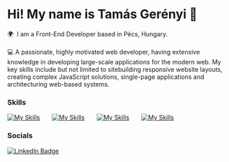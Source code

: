 Hi! My name is Tamás Gerényi 👋
========================================================================================================================================

🌍  I am a Front-End Developer based in Pécs, Hungary.
<br />
<br />
💻  A passionate, highly motivated web developer, having extensive knowledge in developing large-scale applications for the modern web. My key skills include but not limited to sitebuilding responsive website layouts, creating complex JavaScript solutions, single-page applications and architecturing web-based systems.
<br/>

### Skills

[![My Skills](https://skillicons.dev/icons?i=html,css)](https://skillicons.dev) &nbsp;&nbsp;&nbsp;&nbsp;&nbsp; [![My Skills](https://skillicons.dev/icons?i=js,ts)](https://skillicons.dev) &nbsp;&nbsp;&nbsp;&nbsp;&nbsp; [![My Skills](https://skillicons.dev/icons?i=react,next)](https://skillicons.dev) &nbsp;&nbsp;&nbsp;&nbsp;&nbsp; [![My Skills](https://skillicons.dev/icons?i=tailwind,scss)](https://skillicons.dev)
<br/>

### Socials

<div id="badges">
  <a href="https://www.linkedin.com/in/tamasgerenyi/">
    <img src="https://img.shields.io/badge/LinkedIn-blue?style=for-the-badge&logo=linkedin&logoColor=white" alt="LinkedIn Badge"/>
  </a>
</div>
